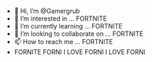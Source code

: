- 👋 Hi, I’m @Gamergrub
- 👀 I’m interested in ... FORTNITE
- 🌱 I’m currently learning ... FORTNITE
- 💞️ I’m looking to collaborate on ... FORTNITE
- 📫 How to reach me ... FORTNITE
- FORNITE FORNI I LOVE FORNI I LOVE FORNI
